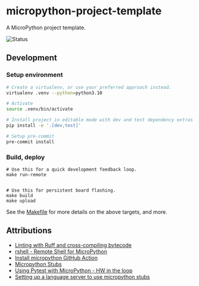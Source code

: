 # micropython-project-template

A MicroPython project template.

![Status](https://github.com/majabojarska/micropython-project-template/actions/workflows/status.yaml/badge.svg)

## Development

### Setup environment

```bash
# Create a virtualenv, or use your preferred approach instead.
virtualenv .venv --python=python3.10

# Activate
source .venv/bin/activate

# Install project in editable mode with dev and test dependency extras
pip install -e '.[dev,test]'

# Setup pre-commit
pre-commit install
```

### Build, deploy

```
# Use this for a quick development feedback loop.
make run-remote


# Use this for persistent board flashing.
make build
make upload
```

See the [Makefile](./Makefile) for more details on the above targets, and more.

## Attributions

- [Linting with Ruff and cross-compiling bytecode](https://github.com/orgs/micropython/discussions/13152)
- [rshell - Remote Shell for MicroPython ](https://github.com/dhylands/rshell)
- [Install micropython GitHub Action](https://github.com/marketplace/actions/install-micropython)
- [Micropython Stubs](https://github.com/Josverl/micropython-stubs)
- [Using Pytest with MicroPython - HW in the loop](https://resources.altium.com/p/automating-micropython-development-and-testing-using-continuous-integration)
- [Setting up a language server to use micropython stubs](https://micropython-stubs.readthedocs.io/en/main/22_vscode.html)

